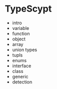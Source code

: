 # TypeScypt
 
+ intro
+ variable
+ function
+ object
+ array
+ union types
+ tupls
+ enums
+ interface
+ class 
+ generic
+ detection